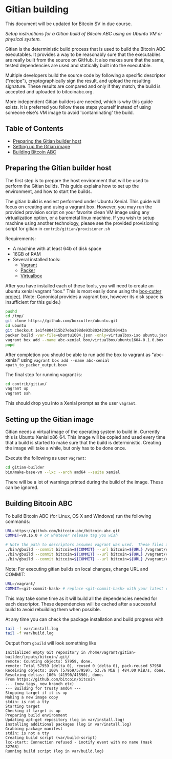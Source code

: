 Gitian building
================

This document will be updated for Bitcoin SV in due course.

*Setup instructions for a Gitian build of Bitcoin ABC using an Ubuntu VM or physical system.*

Gitian is the deterministic build process that is used to build the Bitcoin
ABC executables. It provides a way to be reasonably sure that the
executables are really built from the source on GitHub. It also makes sure that
the same, tested dependencies are used and statically built into the executable.

Multiple developers build the source code by following a specific descriptor
("recipe"), cryptographically sign the result, and upload the resulting signature.
These results are compared and only if they match, the build is accepted and uploaded
to bitcoinabc.org.

More independent Gitian builders are needed, which is why this guide exists.
It is preferred you follow these steps yourself instead of using someone else's
VM image to avoid 'contaminating' the build.

Table of Contents
------------------

- [Preparing the Gitian builder host](#preparing-the-gitian-builder-host)
- [Setting up the Gitian image](#setting-up-the-gitian-image)
- [Building Bitcoin ABC](#building-bitcoin-abc)


Preparing the Gitian builder host
---------------------------------

The first step is to prepare the host environment that will be used to perform
the Gitian builds. This guide explains how to set up the environment, and how
to start the builds.

The gitian build is easiest performed under Ubuntu Xenial. This guide will
focus on creating and using a vagrant box.  However, you may run the provided
provision script on your favorite clean VM image using any virtualization
option, or a baremetal linux machine.  If you wish to setup machine using
another technology, please see the provided provisioning script for gitian in
`contrib/gitian/provisioner.sh`

Requirements:
 - A machine with at least 64b of disk space
 - 16GB of RAM
 - Several installed tools:
   - [Vagrant](http://vagrantup.com)
   - [Packer](https://www.packer.io)
   - [Virtualbox](https://www.virtualbox.org)

After you have installed each of these tools, you will need to create an
ubuntu xenial vagrant "box."  This is most easily done using the [box-cutter
project](https://github.com/boxcutter/ubuntu).  (Note: Canonical provides a
vagrant box, however its disk space is insufficient for this guide.)

```bash
pushd
cd /tmp/
git clone https://github.com/boxcutter/ubuntu.git
cd ubuntu
git checkout 1e1f4804315b27eba398de93b8024230d190443a
packer build -var-file=ubuntu1604.json -only=virtualbox-iso ubuntu.json
vagrant box add --name abc-xenial box/virtualbox/ubuntu1604-0.1.0.box
popd
```

After completion you should be able to run add the box to vagrant as "abc-xenial"
using `vagrant box add --name abc-xenial <path_to_packer_output.box>`

The final step for running vagrant is:

```bash
cd contrib/gitian/
vagrant up
vagrant ssh
```

This should drop you into a Xenial prompt as the user `vagrant`.

Setting up the Gitian image
---------------------------

Gitian needs a virtual image of the operating system to build in. Currently
this is Ubuntu Xenial x86_64. This image will be copied and used every time
that a build is started to make sure that the build is deterministic. Creating
the image will take a while, but only has to be done once.

Execute the following as user `vagrant`:

```bash
cd gitian-builder
bin/make-base-vm --lxc --arch amd64 --suite xenial
```

There will be a lot of warnings printed during the build of the image. These
can be ignored.

Building Bitcoin ABC
--------------------

To build Bitcoin ABC (for Linux, OS X and Windows) run the following commands:

```bash
URL=https://github.com/bitcoin-abc/bitcoin-abc.git
COMMIT=v0.16.0 # or whatever release tag you wish

# Note the path to descriptors assumes vagrant was used.  These files are within the ABC repository normally.
./bin/gbuild --commit bitcoin=${COMMIT} --url bitcoin=${URL} /vagrant/contrib/gitian-descriptors/gitian-linux.yml
./bin/gbuild --commit bitcoin=${COMMIT} --url bitcoin=${URL} /vagrant/contrib/gitian-descriptors/gitian-win.yml
./bin/gbuild --commit bitcoin=${COMMIT} --url bitcoin=${URL} /vagrant/contrib/gitian-descriptors/gitian-osx.yml
```

Note: For executing gitian builds on local changes, change URL and COMMIT:
```bash
URL=/vagrant/
COMMIT=<git-commit-hash> # replace <git-commit-hash> with your latest changes
```

This may take some time as it will build all the dependencies needed for each
descriptor. These dependencies will be cached after a successful build to
avoid rebuilding them when possible.

At any time you can check the package installation and build progress with

```bash
tail -f var/install.log
tail -f var/build.log
```

Output from `gbuild` will look something like

    Initialized empty Git repository in /home/vagrant/gitian-builder/inputs/bitcoin/.git/
    remote: Counting objects: 57959, done.
    remote: Total 57959 (delta 0), reused 0 (delta 0), pack-reused 57958
    Receiving objects: 100% (57959/57959), 53.76 MiB | 484.00 KiB/s, done.
    Resolving deltas: 100% (41590/41590), done.
    From https://github.com/bitcoin/bitcoin
    ... (new tags, new branch etc)
    --- Building for trusty amd64 ---
    Stopping target if it is up
    Making a new image copy
    stdin: is not a tty
    Starting target
    Checking if target is up
    Preparing build environment
    Updating apt-get repository (log in var/install.log)
    Installing additional packages (log in var/install.log)
    Grabbing package manifest
    stdin: is not a tty
    Creating build script (var/build-script)
    lxc-start: Connection refused - inotify event with no name (mask 32768)
    Running build script (log in var/build.log)

